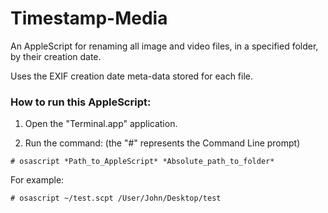 # Timestamp-Media

An AppleScript for renaming all image and video files, in a specified folder, by their creation date.

Uses the EXIF creation date meta-data stored for each file.

### How to run this AppleScript:

1) Open the "Terminal.app" application.

2) Run the command: (the "#" represents the Command Line prompt)

`# osascript *Path_to_AppleScript* *Absolute_path_to_folder*`

For example:

`# osascript ~/test.scpt /User/John/Desktop/test`
